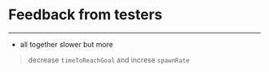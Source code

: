 
# Feedback from testers

---

- all together slower but more

> decrease ``timeToReachGoal`` and increse ``spawnRate``